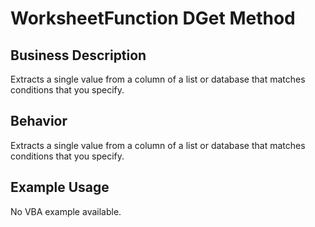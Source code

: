 # WorksheetFunction DGet Method

## Business Description
Extracts a single value from a column of a list or database that matches conditions that you specify.

## Behavior
Extracts a single value from a column of a list or database that matches conditions that you specify.

## Example Usage
No VBA example available.